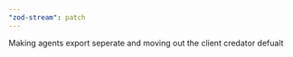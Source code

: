 ```yaml
---
"zod-stream": patch
---
```


Making agents export seperate and moving out the client credator defualt
